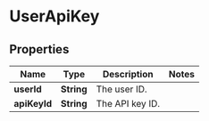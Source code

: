 # UserApiKey

## Properties
Name | Type | Description | Notes
------------ | ------------- | ------------- | -------------
**userId** | **String** | The user ID. | 
**apiKeyId** | **String** | The API key ID. | 
